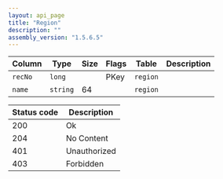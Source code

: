 ```yaml
---
layout: api_page
title: "Region"
description: ""
assembly_version: "1.5.6.5"
---
```




| Column | Type | Size | Flags | Table | Description |
| ------ | ---- | ---- | ----- | ----- | ----------- |
| `recNo` | `long` |  | PKey | `region` | 
| `name` | `string` | 64 |  | `region` | 

| Status code | Description |
| ----------- | ----------- |
| 200 | Ok |
| 204 | No Content |
| 401 | Unauthorized |
| 403 | Forbidden |


